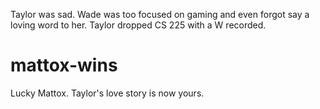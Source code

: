 Taylor was sad. Wade was too focused on gaming and even forgot say a loving word to her. Taylor dropped CS 225 with a W recorded.

# mattox-wins
Lucky Mattox. Taylor's love story is now yours.
